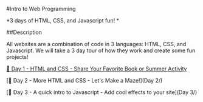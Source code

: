#Intro to Web Programming

*3 days of HTML, CSS, and Javascript fun! *


##Description

All websites are a combination of code in 3 languages: HTML, CSS, and Javascript. We will take a 3 day tour of how they work and create some fun projects!

[:rocket: Day 1 - HTML and CSS - Share Your Favorite Book or Summer Activity](http://rawgit.com/CoderDojoSV/Intro-Web-Series/master/Day%201/index.html)

[:rocket: Day 2 - More HTML and CSS - Let's Make a Maze!](Day 2/)

[:rocket: Day 3 - A quick intro to Javascript - Add cool effects to your site](Day 3/)

